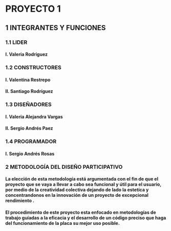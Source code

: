 # PROYECTO 1
## 1 INTEGRANTES Y FUNCIONES 

 ### 1.1 LIDER 
 
 #### I. Valeria Rodríguez 
 
### 1.2 CONSTRUCTORES

 #### I. Valentina Restrepo
 
  #### II. Santiago Rodríguez
 
### 1.3 DISEÑADORES

 #### I. Valeria Alejandra Vargas 

 #### II. Sergio Andrés Paez
 
### 1.4 PROGRAMADOR

  #### I. Sergio Andrés Rosas

### 2 METODOLOGÍA DEL DISEÑO PARTICIPATIVO

#### La elección de esta metodología está argumentada con el fin de que el proyecto que se vaya a llevar a cabo sea funcional y útil para el usuario, por medio de la creatividad colectiva dejando  de lado la estetíca y concentrandonos en la innovación de un proyecto de excepcional rendimiento .
#### El procedimiento de este proyecto esta enfocado en metodologías de trabajo guíadas a la eficacia y el desarrollo de un código preciso que haga del funcionamiento de la placa su mejor uso posible.  






